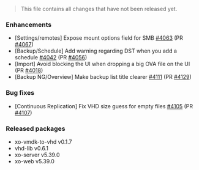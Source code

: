 > This file contains all changes that have not been released yet.

### Enhancements

- [Settings/remotes] Expose mount options field for SMB [#4063](https://github.com/vatesfr/xen-orchestra/issues/4063) (PR [#4067](https://github.com/vatesfr/xen-orchestra/pull/4067))
- [Backup/Schedule] Add warning regarding DST when you add a schedule [#4042](https://github.com/vatesfr/xen-orchestra/issues/4042) (PR [#4056](https://github.com/vatesfr/xen-orchestra/pull/4056))
- [Import] Avoid blocking the UI when dropping a big OVA file on the UI (PR [#4018](https://github.com/vatesfr/xen-orchestra/pull/4018))
- [Backup NG/Overview] Make backup list title clearer [#4111](https://github.com/vatesfr/xen-orchestra/issues/4111) (PR [#4129](https://github.com/vatesfr/xen-orchestra/pull/4129))

### Bug fixes

- [Continuous Replication] Fix VHD size guess for empty files [#4105](https://github.com/vatesfr/xen-orchestra/issues/4105)  (PR [#4107](https://github.com/vatesfr/xen-orchestra/pull/4107))

### Released packages

- xo-vmdk-to-vhd v0.1.7
- vhd-lib v0.6.1
- xo-server v5.39.0
- xo-web v5.39.0
